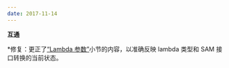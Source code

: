 ```yaml
---
date: 2017-11-14
---
```


**互通**

 *修复：更正了[“Lambda 参数”](interop.html#lambda-arguments)小节的内容，以准确反映 lambda 类型和 SAM 接口转换的当前状态。
